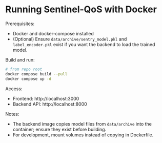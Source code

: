 # Running Sentinel-QoS with Docker

Prerequisites:

- Docker and docker-compose installed
- (Optional) Ensure `data/archive/sentry_model.pkl` and `label_encoder.pkl` exist if you want the backend to load the trained model.

Build and run:

```bash
# from repo root
docker compose build --pull
docker compose up -d
```

Access:

- Frontend: http://localhost:3000
- Backend API: http://localhost:8000

Notes:

- The backend image copies model files from `data/archive` into the container; ensure they exist before building.
- For development, mount volumes instead of copying in Dockerfile.
